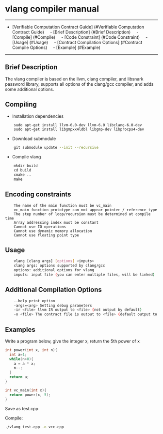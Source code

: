 # vlang compiler manual
--------
- [Verifiable Computation Contract Guide] (#Verifiable Computation Contract Guide)
    - [Brief Description] (#Brief Description)
    - [Compile] (#Compile)
    - [Code Constraint] (#Code Constraint)
    - [Usage] (#Usage)
    - [Contract Compilation Options] (#Contract Compile Options)
    - [Example] (#Example)

------------------

## Brief Description
The vlang compiler is based on the llvm, clang compiler, and libsnark password library, supports all options of the clang/gcc compiler, and adds some additional options.

## Compiling
* Installation dependencies

```bash
    sudo apt-get install llvm-6.0-dev llvm-6.0 libclang-6.0-dev
    sudo apt-get install libgmpxx4ldbl libgmp-dev libprocps4-dev
```
* Download submodule

```bash
    git submodule update --init --recursive
```
* Compile vlang

```bash
    mkdir build
    cd build
    cmake ..
    make
```

## Encoding constraints
```comment
    The name of the main function must be vc_main
    vc_main function prototype can not appear pointer / reference type
    The step number of loop/recursion must be determined at compile time
    Array addressing index must be constant
    Cannot use IO operations
    Cannot use dynamic memory allocation
    Cannot use floating point type
```

## Usage
```bash
    vlang [clang args] [options] <inputs>
    clang args: options supported by clang/gcc
    options: additional options for vlang
    inputs: input file (you can enter multiple files, will be linked)
```

## Additional Compilation Options
```bash
    --help print option
    -args=<arg> Setting debug parameters
    -ir <file> llvm IR output to <file> (not output by default)
    -o <file> The contract file is output to <file> (default output to vcc.cpp)
```

## Examples
Write a program below, give the integer x, return the 5th power of x

```cpp
int power(int x, int n){
  int a=1;
  while(n>0){
    a = a * x;
    n--;
  }
  return a;
}

int vc_main(int x){
  return power(x, 5);
}
```
Save as test.cpp

Compile:

```bash
./vlang test.cpp -o vcc.cpp
```
